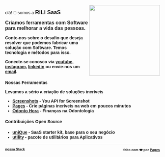 <script src="https://app.analyticson.click/tracker.min.js" data-site="RILI.BE" defer></script>

<script>
    !function(t,e){var o,n,p,r;e.__SV||(window.posthog=e,e._i=[],e.init=function(i,s,a){function g(t,e){var o=e.split(".");2==o.length&&(t=t[o[0]],e=o[1]),t[e]=function(){t.push([e].concat(Array.prototype.slice.call(arguments,0)))}}(p=t.createElement("script")).type="text/javascript",p.async=!0,p.src=s.api_host+"/static/array.js",(r=t.getElementsByTagName("script")[0]).parentNode.insertBefore(p,r);var u=e;for(void 0!==a?u=e[a]=[]:a="posthog",u.people=u.people||[],u.toString=function(t){var e="posthog";return"posthog"!==a&&(e+="."+a),t||(e+=" (stub)"),e},u.people.toString=function(){return u.toString(1)+".people (stub)"},o="capture identify alias people.set people.set_once set_config register register_once unregister opt_out_capturing has_opted_out_capturing opt_in_capturing reset isFeatureEnabled onFeatureFlags".split(" "),n=0;n<o.length;n++)g(u,o[n]);e._i.push([i,s,a])},e.__SV=1)}(document,window.posthog||[]);
    posthog.init('phc_rKKruYEOls4FeLJrMHHBU7Z9ao7xpOjcnNG4Yj7ISvs',{api_host:'https://app.posthog.com'})
</script>

<!-- Global site tag (gtag.js) - Google Analytics -->
<script async src="https://www.googletagmanager.com/gtag/js?id=G-WYRREVJDLQ"></script>
<script>
  window.dataLayer = window.dataLayer || [];
  function gtag(){dataLayer.push(arguments);}
  gtag('js', new Date());

  gtag('config', 'G-WYRREVJDLQ');
</script>

<script>

  if (window.location.protocol != "https:"){
      window.location.protocol = "https";
  } 
  document.title = "RiLi SaaS (softwAre as a solutiOn)";
  
  const link = document.createElement('link');
  
  link.id = 'dynamic-favicon';
  link.rel = 'shortcut icon';
  link.href = 'https://raw.githubusercontent.com/rili-saas/website/main/assets/favicon.ico';
  
  document.head.appendChild(link);  
 
</script>

<script>
  (function(d,t) {
    var BASE_URL="https://app.chatwoot.com";
    var g=d.createElement(t),s=d.getElementsByTagName(t)[0];
    g.src=BASE_URL+"/packs/js/sdk.js";
    g.defer = true;
    g.async = true;
    s.parentNode.insertBefore(g,s);
    g.onload=function(){
      window.chatwootSDK.run({
        websiteToken: 'iL3PunY2iiJbERT9Hw721UAY',
        baseUrl: BASE_URL
      })
    }
  })(document,"script");
</script>
    

<link href="https://fonts.googleapis.com/css?family=Montserrat&display=swap" rel="stylesheet">

<div style="text-align: right; float: right">
<img src="https://i.imgur.com/fzjeizv.png" height="230" alt="">
</div>

olá! 👋 somos a <strong style='font-size:18px'>RiLi SaaS
  
<span style='font-size:16px'>Criamos ferramentas com Software para melhorar a vida das pessoas.</span>

Conte-nos sobre o desafio que deseja resolver que podemos fabricar uma solução com Software. **Temos tecnologia e métodos para isso.**
  
Conecte-se conosco via <a href="https://www.youtube.com/channel/UC1nV2m1WNnvI1haX5cIkNoA" target="_blank">youtube</a>, <a href="https://www.instagram.com/rili.saas/" target="_blank">instagram</a>, <a href="https://www.linkedin.com/company/rilisaas/" target="_blank">linkedin</a> ou envie-nos um [email](mailto:team@rili.be).
  
### Nossas Ferramentas
  
Levamos a sério a criação de soluções **incríveis**
  
<!-- - <a href="http://proxy.rili.be/" target="_blank">Proxy</a> - all roads, One place -->
<!-- - <a href="https://formson.click/" target="_blank">Foms</a> - powerful forms Anywhere  -->
<!-- - <a href="https://go2work.click/" target="_blank">Workspace</a> - simple, how Everything should be -->
- <a href="https://screenshotson.click/" target="_blank">Screenshots</a> - You API for Screenshot
- <a href="https://pageson.click/" target="_blank">Pages</a> - Crie páginas incríveis na web em poucos minutos
- <a href="https://odontohora.com.br/" target="_blank">Odonto Hora</a> - Finanças na Odontologia
  
<!--
#### our Courses
- <a href="https://github.com/rili-saas/template-front-end-react.js-application" target="_blank">Front-end React.js Application</a> - template code for RiLi products
- <a href="https://github.com/rili-saas/template-back-end-node.js-services" target="_blank">Back-end Node.js Services</a> - template code for RiLi products
- <a href="https://github.com/rili-saas/template-back-end-node.js-graphql" target="_blank">Back-end Node.js GraphQL</a> - template code for RiLi products
-->  
  
#### Contribuições Open Source
- <a href="https://github.com/rili-saas-unique" target="_blank">uniQue</a> - SaaS starter kit, base para o seu **negócio**
- <a href="https://github.com/ciro-maciel/utility" target="_blank">utility</a> - pacote de utilitários para Aplicativos
  


<!--  
### our Experience
- JavaScript ES2021/ES6/ES7
- JavaScript Ecosystem (Browsers, React/Preact, Node.js, NPM, webpack, NPX, EthPM)
- Development and testing of smart contracts
- Optimization of the gas consumption of smart contracts
- Solidity, OpenZeppelin, UniversalToken, Truffle, Ganache
- Ethereum(ERC-20)/BSC(BEP-20) Tokens
- NFT(ERC-721) Tokens
- IPFS Technology
- Integration of common wallet providers
- Integration of smart contracts with React interface written in JavaScript
- Decentralized Applications (DApps)


<div class="flex-row-container">
  <div class="flex-row-item">
    <h3 class='text-center'>our Token</h3>
    
    <strong>RiLi</strong>: A utility token for RiLi SaaS
    <br/>
    <strong>Name</strong>: RiLi
    <br/>    
    <strong>Symbol</strong>: RILI
    <br/>    
    <strong>TYPE</strong>: ERC-20
    <br/>    
    <strong>Decimals</strong>: 18
    <br/>    
    <strong>Original Supply</strong>: 2,000,000
    <br/>    
    <strong>Contract Address</strong>: TBD
    <br/>    
    <strong>Protocol Smart Contracts</strong>: OpenZeppelin
    <br/>    
    <strong>Mint possible</strong>: Yes, in contract
    <br/>    
    <strong>Burn possible</strong>: Yes, in contract
    <br/>
    <br/>
    <div class='text-right'>
      <a href="https://spookyswap.finance/swap" target="_blank">
        <img style="vertical-align: sub;margin-right: 3px;" src="/assets/ftm.svg" height="18" width="18">
        Get RiLi token
      </a>
    </div>
  </div>
  <div class="flex-row-item">
    <h3 class='text-center'>our Projects</h3>
    know our projects.
    <br/>
    <a target="_blank" href='https://nest.rili.be/'>nEst Investiment</a>
    <br/>
    <a target="_blank" href='https://pinner.rili.be/'>Pinner a real DApp hosting</a>
    <br/>
  </div>
</div>
-->


<hr />

<div style="text-align: left; float: left;">
  <a href="/stack" style="font-size: 11px">
    nossa Stack
  </a>
<!--    
  |
  <a href="http://monitoring.rili.be/status/rili-saas" target="_blank" style="font-size: 11px">
    status
  </a>
-->  
</div>

<div style="text-align: right; float: right;">
 <span style="font-size: 11px"> feito com ❤️  por </span>
 <a href="http://pageson.click" style="font-size: 11px" target="_blank">
   <strong style="font-size: 11px">Pages</strong>
 </a>
</div>

<style>
 * {
    font-family: 'Montserrat', sans-serif !important;
     font-size: 14px;
  }
 h1 {
    font-size: 26px; 
 }
 h1 a{
    display: none;
 }
 h1:after {
  content: 'RiLi SaaS';
 }
 .container-lg{
  max-width: 900px
 }
 hr {
  height: 0px !important;
  border-bottom: 1px solid #eaecef !important;
  margin-bottom: 10px !important;
 }
.flex-row-container {
    display: flex;
    flex-wrap: wrap;
    align-items: center;
    justify-content: center;
    align-items: stretch;
}
.flex-row-container > .flex-row-item {
    flex: 1 1 50%; /*grow | shrink | basis */
    min-width: 250px;
    padding: 0 10px;
}
.flex-row-container > .flex-row-item > h4 {
  margin: 4px 0 !important;
 }
.text-center {
  text-align: center;
 }
.text-right {
  text-align: right; 
 }
     
.flex-row-container > .flex-row-item > ul {
  padding-left: 0px;
 }
.flex-row-container > .flex-row-item > ul > li {
  text-align: center;
  list-style: none;
 }
.footer {
  display: none;
}
</style>


